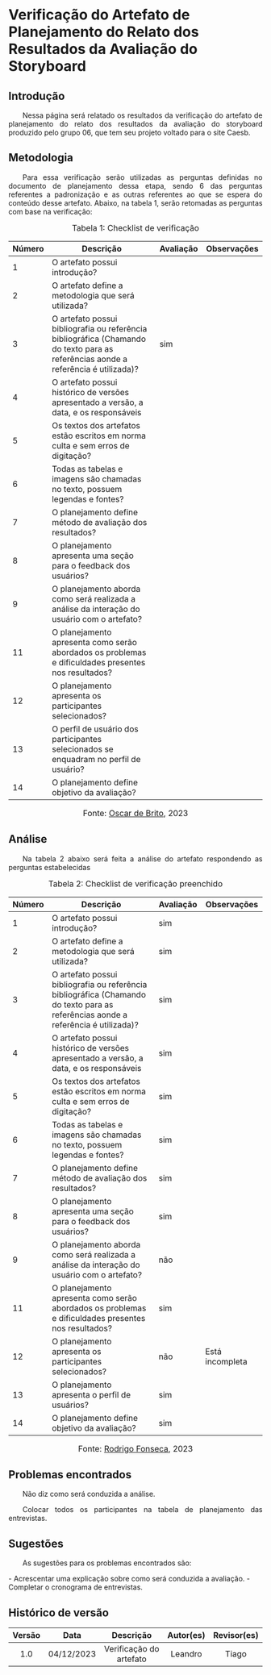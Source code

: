 # Verificação do Artefato de Planejamento do Relato dos Resultados da Avaliação do Storyboard

## Introdução 
<p align="justify">&emsp;&emsp;Nessa página será relatado os resultados da verificação do artefato de planejamento do relato dos resultados da avaliação do storyboard produzido pelo grupo 06, que tem seu projeto voltado para o site Caesb.</p>

## Metodologia
<p align="justify">&emsp;&emsp;Para essa verificação serão utilizadas as perguntas definidas no documento de planejamento dessa etapa, sendo 6 das perguntas referentes a padronização e as outras referentes ao que se espera do conteúdo desse artefato. Abaixo, na tabela 1, serão retomadas as perguntas com base na verificação:</p>

<font size="3"><p style="text-align: center"> Tabela 1: Checklist de verificação</p> </font>

<center>

| Número | Descrição | Avaliação | Observações |
|--------|------------------------------------------------------|-----------|-----------|
|   1    | O artefato possui introdução?                        |       | |
|   2    | O artefato define a metodologia que será utilizada? |        | |
|   3    | O artefato possui bibliografia ou referência bibliográfica (Chamando do texto para as referências aonde a referência é utilizada)? |   sim     |  |
|   4    | O artefato possui histórico de versões apresentado a versão, a data, e os responsáveis |       | |
|   5    | Os textos dos artefatos estão escritos em norma culta e sem erros de digitação? |        | |
|   6    | Todas as tabelas e imagens são chamadas no texto, possuem legendas e fontes? |       | |
|   7    | O planejamento define método de avaliação dos resultados? |      | |
|   8    | O planejamento apresenta uma seção para o feedback dos usuários? |        | |
|   9    | O planejamento aborda como será realizada a análise da interação do usuário com o artefato? |        | |
|   11   | O planejamento apresenta como serão abordados os problemas e dificuldades presentes nos resultados? |        | |
|   12   | O planejamento apresenta os participantes selecionados? |        | |
|   13   | O perfil de usuário dos participantes selecionados se enquadram no perfil de usuário? |        | |
|   14   | O planejamento define objetivo da avaliação? |        | |

</center>

<font size="3"><p style="text-align: center"> Fonte: <a href="https://github.com/OscarDeBrito" target="_blanck">Oscar de Brito</a>, 2023</p> </font>

## Análise
<p align="justify">&emsp;&emsp;Na tabela 2 abaixo será feita a análise do artefato respondendo as perguntas estabelecidas</p>

<font size="3"><p style="text-align: center"> Tabela 2: Checklist de verificação preenchido</p> </font>

<center>

| Número | Descrição | Avaliação | Observações |
|--------|------------------------------------------------------|-----------|-----------|
|   1    | O artefato possui introdução?                        |   sim     | |
|   2    | O artefato define a metodologia que será utilizada? |   sim     | |
|   3    | O artefato possui bibliografia ou referência bibliográfica (Chamando do texto para as referências aonde a referência é utilizada)? |   sim     |  |
|   4    | O artefato possui histórico de versões apresentado a versão, a data, e os responsáveis |   sim     | |
|   5    | Os textos dos artefatos estão escritos em norma culta e sem erros de digitação? |   sim     | |
|   6    | Todas as tabelas e imagens são chamadas no texto, possuem legendas e fontes? |   sim     | |
|   7    | O planejamento define método de avaliação dos resultados? |   sim     | |
|   8    | O planejamento apresenta uma seção para o feedback dos usuários? |   sim     | |
|   9    | O planejamento aborda como será realizada a análise da interação do usuário com o artefato? |   não     | |
|   11   | O planejamento apresenta como serão abordados os problemas e dificuldades presentes nos resultados? |   sim     | |
|   12   | O planejamento apresenta os participantes selecionados? |   não     | Está incompleta |
|   13   | O planejamento apresenta o perfil de usuários? |   sim    | |
|   14   | O planejamento define objetivo da avaliação? |   sim     | |

</center>

<center>


<font size="3"><p style="text-align: center"> Fonte: <a href="https://github.com/leomitx10" target="_blanck">Rodrigo Fonseca</a>, 2023</p> </font>

</center>



## Problemas encontrados
<p align="justify">&emsp;&emsp;Não diz como será conduzida a análise.</p>
<p align="justify">&emsp;&emsp;Colocar todos os participantes na tabela de planejamento das entrevistas.</p>



## Sugestões
<p align="justify">&emsp;&emsp;As sugestões para os problemas encontrados são:</p>
- Acrescentar uma explicação sobre como será conduzida a avaliação.
- Completar o cronograma de entrevistas.


## Histórico de versão

<center>

| Versão |    Data    |      Descrição       |  Autor(es) | Revisor(es) |
| :----: | :--------: | :------------------: | :-----: | :-----: |
|  1.0   | 04/12/2023 | Verificação do artefato| Leandro | Tiago |

</center>
